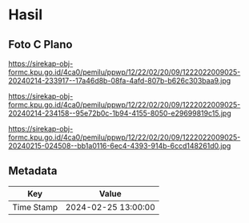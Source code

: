 # Hasil

## Foto C Plano

https://sirekap-obj-formc.kpu.go.id/4ca0/pemilu/ppwp/12/22/02/20/09/1222022009025-20240214-233917--17a46d8b-08fa-4afd-807b-b626c303baa9.jpg

https://sirekap-obj-formc.kpu.go.id/4ca0/pemilu/ppwp/12/22/02/20/09/1222022009025-20240214-234158--95e72b0c-1b94-4155-8050-e29699819c15.jpg

https://sirekap-obj-formc.kpu.go.id/4ca0/pemilu/ppwp/12/22/02/20/09/1222022009025-20240215-024508--bb1a0116-6ec4-4393-914b-6ccd148261d0.jpg


## Metadata

| Key        | Value               |
| ---------- | ------------------- |
| Time Stamp | 2024-02-25 13:00:00 |



